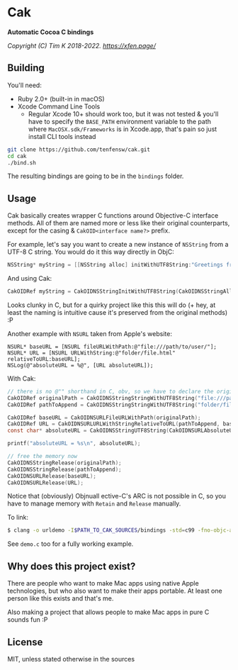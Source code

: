 # Cak

__Automatic Cocoa C bindings__

*Copyright (C) Tim K 2018-2022. https://xfen.page/*

## Building

You'll need:

- Ruby 2.0+ (built-in in macOS)
- Xcode Command Line Tools 
  - Regular Xcode 10+ should work too, but it was not tested & you'll have to specify the ``BASE_PATH`` environment variable to the path where ``MacOSX.sdk/Frameworks`` is in Xcode.app, that's pain so just install CLI tools instead

```bash
git clone https://github.com/tenfensw/cak.git
cd cak
./bind.sh
```

The resulting bindings are going to be in the ``bindings`` folder.

## Usage

Cak basically creates wrapper C functions around Objective-C interface methods. All of them are named more or less like their original counterparts, except for the casing & ``CakOID<interface name?>`` prefix.

For example, let's say you want to create a new instance of ``NSString`` from a UTF-8 C string. You would do it this way directly in ObjC:

```objective-c
NSString* myString = [[NSString alloc] initWithUTF8String:"Greetings from ObjC!"];
```

And using Cak:

```c
CakOIDRef myString = CakOIDNSStringInitWithUTF8String(CakOIDNSStringAlloc(), "Greetings from Cak!");
```

Looks clunky in C, but for a quirky project like this this will do (+ hey, at least the naming is intuitive cause it's preserved from the original methods) :P

Another example with ``NSURL`` taken from Apple's website:

```objc
NSURL* baseURL = [NSURL fileURLWithPath:@"file:///path/to/user/"];
NSURL* URL = [NSURL URLWithString:@"folder/file.html" relativeToURL:baseURL];
NSLog(@"absoluteURL = %@", [URL absoluteURL]);
```

With Cak:

```c
// there is no @"" shorthand in C, obv, so we have to declare the original strings seperately first
CakOIDRef originalPath = CakOIDNSStringStringWithUTF8String("file:///path/to/user/");
CakOIDRef pathToAppend = CakOIDNSStringStringWithUTF8String("folder/file.html");

CakOIDRef baseURL = CakOIDNSURLFileURLWithPath(originalPath);
CakOIDRef URL = CakOIDNSURLURLWithStringRelativeToURL(pathToAppend, baseURL);
const char* absoluteURL = CakOIDNSStringUTF8String(CakOIDNSURLAbsoluteURL(URL));

printf("absoluteURL = %s\n", absoluteURL);

// free the memory now
CakOIDNSStringRelease(originalPath);
CakOIDNSStringRelease(pathToAppend);
CakOIDNSURLRelease(baseURL);
CakOIDNSURLRelease(URL);
```

Notice that (obviously) Objnuall ective-C's ARC is not possible in C, so you have to manage memory with ``Retain`` and ``Release`` manually.

To link:

```bash
$ clang -o urldemo -I$PATH_TO_CAK_SOURCES/bindings -std=c99 -fno-objc-arc urldemo.c $PATH_TO_CAK_SOURCES/bindings/minifoundation.a
```

See ``demo.c`` too for a fully working example.

## Why does this project exist?

There are people who want to make Mac apps using native Apple technologies, but who also want to make their apps portable. At least one person like this exists and that's me.

Also making a project that allows people to make Mac apps in pure C sounds fun :P

## License

MIT, unless stated otherwise in the sources